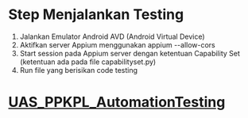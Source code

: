 # Step Menjalankan Testing
1. Jalankan Emulator Android AVD (Android Virtual Device)
2. Aktifkan server Appium menggunakan appium --allow-cors
3. Start session pada Appium server dengan ketentuan Capability Set (ketentuan ada pada file capabilityset.py)
4. Run file yang berisikan code testing

# <a href='https://docs.google.com/spreadsheets/d/1y12QS2Su1hSTbIfNAeKK3gJS2vuS4trKpn45QwVNRGU/edit?usp=sharing'>UAS_PPKPL_AutomationTesting</a>